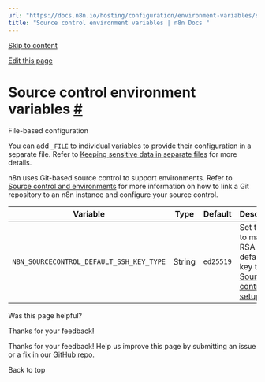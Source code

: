 ```yaml
---
url: "https://docs.n8n.io/hosting/configuration/environment-variables/source-control/"
title: "Source control environment variables | n8n Docs "
---
```


[Skip to content](https://docs.n8n.io/hosting/configuration/environment-variables/source-control/#source-control-environment-variables)

[Edit this page](https://github.com/n8n-io/n8n-docs/edit/main/docs/hosting/configuration/environment-variables/source-control.md "Edit this page")

# Source control environment variables [\#](https://docs.n8n.io/hosting/configuration/environment-variables/source-control/\#source-control-environment-variables "Permanent link")

File-based configuration

You can add `_FILE` to individual variables to provide their configuration in a separate file. Refer to [Keeping sensitive data in separate files](https://docs.n8n.io/hosting/configuration/configuration-methods/#keeping-sensitive-data-in-separate-files) for more details.

n8n uses Git-based source control to support environments. Refer to [Source control and environments](https://docs.n8n.io/source-control-environments/setup/) for more information on how to link a Git repository to an n8n instance and configure your source control.

| Variable | Type | Default | Description |
| --- | --- | --- | --- |
| `N8N_SOURCECONTROL_DEFAULT_SSH_KEY_TYPE` | String | `ed25519` | Set to `rsa` to make RSA the default SSH key type for [Source control setup](https://docs.n8n.io/source-control-environments/setup/). |

Was this page helpful?






Thanks for your feedback!






Thanks for your feedback! Help us improve this page by submitting an issue or a fix in our [GitHub repo](https://github.com/n8n-io/n8n-docs).


Back to top